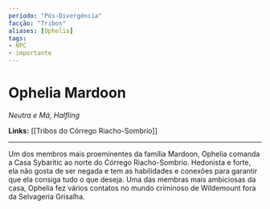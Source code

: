 ```yaml
---
período: "Pós-Divergência"
facção: "Tribos"
aliases: [Ophelia]
tags:
- NPC
- importante
---
```


# **Ophelia Mardoon**
*Neutra e Má, Halfling*

**Links:** [[Tribos do Córrego Riacho-Sombrio]]

---

Um dos membros mais proeminentes da família Mardoon, Ophelia comanda a Casa Sybaritic ao norte do Córrego Riacho-Sombrio. Hedonista e forte, ela não gosta de ser negada e tem as habilidades e conexões para garantir que ela consiga tudo o que deseja. Uma das membras mais ambiciosas da casa, Ophelia fez vários contatos no mundo criminoso de Wildemount fora da Selvageria Grisalha.